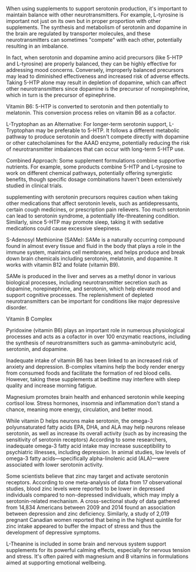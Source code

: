 When using supplements to support serotonin production, it's important to maintain balance with other neurotransmitters. For example, L-tyrosine is important not just on its own but in proper proportion with other supplements. The synthesis and metabolism of serotonin and dopamine in the brain are regulated by transporter molecules, and these neurotransmitters can sometimes "compete" with each other, potentially resulting in an imbalance. 

In fact, when serotonin and dopamine amino acid precursors (like 5-HTP and L-tyrosine) are properly balanced, they can be highly effective for addressing mood concerns. Conversely, improperly balanced precursors may lead to diminished effectiveness and increased risk of adverse effects. Taking 5-HTP alone may result in depletion of dopamine, which can affect other neurotransmitters since dopamine is the precursor of norepinephrine, which in turn is the precursor of epinephrine. 

Vitamin B6: 5-HTP is converted to serotonin and then potentially to melatonin. This conversion process relies on vitamin B6 as a cofactor. 

L-Tryptophan as an Alternative: For longer-term serotonin support, L-Tryptophan may be preferable to 5-HTP. It follows a different metabolic pathway to produce serotonin and doesn't compete directly with dopamine or other catecholamines for the AAAD enzyme, potentially reducing the risk of neurotransmitter imbalances that can occur with long-term 5-HTP use. 

Combined Approach: Some supplement formulations combine supportive nutrients. For example, some products combine 5-HTP and L-tyrosine to work on different chemical pathways, potentially offering synergistic benefits, though specific dosage combinations haven't been extensively studied in clinical trials. 

supplementing with serotonin precursors requires caution when taking other medications that affect serotonin levels, such as antidepressants, certain cough medicines, or prescription pain relievers. Too much serotonin can lead to serotonin syndrome, a potentially life-threatening condition. Similarly, since 5-HTP may promote sleep, taking it with sedative medications could cause excessive sleepiness.  

S-Adenosyl Methionine (SAMe):
SAMe is a naturally occurring compound found in almost every tissue and fluid in the body that plays a role in the immune system, maintains cell membranes, and helps produce and break down brain chemicals including serotonin, melatonin, and dopamine. It works with vitamin B12 and folate (vitamin B9). 

SAMe is produced in the liver and serves as a methyl donor in various biological processes, including neurotransmitter secretion such as dopamine, norepinephrine, and serotonin, which help elevate mood and support cognitive processes. The replenishment of depleted neurotransmitters can be important for conditions like major depressive disorder.

Vitamin B Complex

Pyridoxine (vitamin B6) plays an important role in numerous physiological processes and acts as a cofactor in over 100 enzymatic reactions, including the synthesis of neurotransmitters such as gamma-aminobutyric acid, serotonin, and dopamine. 

Inadequate intake of vitamin B6 has been linked to an increased risk of anxiety and depression. 
B-complex vitamins help the body render energy from consumed foods and facilitate the formation of red blood cells. 
However, taking these supplements at bedtime may interfere with sleep quality and increase morning fatigue.

Magnesium promotes brain health and enhanced serotonin while keeping cortisol low. 
Stress hormones, insomnia and inflammation don't stand a chance, meaning more energy, circulation, and better mood. 

While vitamin D helps neurons make serotonin, the omega-3 polyunsaturated fatty acids EPA, DHA, and ALA may help neurons release serotonin, as well as increase its overall activity (such as by increasing the sensitivity of serotonin receptors)
According to some researchers, inadequate omega-3 fatty acid intake may increase susceptibility to psychiatric illnesses, including depression. In animal studies, low levels of omega-3 fatty acids—specifically alpha-linolenic acid (ALA)—were associated with lower serotonin activity.

Some scientists believe that zinc may target and activate serotonin receptors. According to one meta-analysis of data from 17 observational studies, blood zinc levels were reported to be lower in depressed individuals compared to non-depressed individuals, which may imply a serotonin-related mechanism. A cross-sectional study of data gathered from 14,834 Americans between 2009 and 2014 found an association between depression and zinc deficiency. Similarly, a study of 2,019 pregnant Canadian women reported that being in the highest quintile for zinc intake appeared to buffer the impact of stress and thus the development of depressive symptoms. 

L-Theanine is included in some brain and nervous system support supplements for its powerful calming effects, especially for nervous tension and stress. 
It's often paired with magnesium and B vitamins in formulations aimed at supporting emotional wellbeing. 
